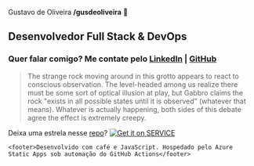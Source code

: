 Gustavo de Oliveira **/gusdeoliveira** 👋
## Desenvolvedor Full Stack & DevOps
### Quer falar comigo? Me contate pelo [LinkedIn](https://www.linkedin.com/in/gusdeoliveira) | [GitHub](https://github.com/gusdeoliveira)

<!-- Not pron in here -->
> The strange rock moving around in this grotto appears to react to conscious observation.
The level-headed among us realize there must be some sort of optical illusion at play, but Gabbro claims the rock "exists in all possible states until it is observed" (whatever that means).
Whatever is actually happening, both sides of this debate agree the effect is extremely creepy.

Deixa uma estrela nesse [repo](https://github.com/gusdeoliveira/gusosilva.com/)? [![Get it on SERVICE](https://gist.githubusercontent.com/cxmeel/0dbc95191f239b631c3874f4ccf114e2/raw/github-icon.svg)](https://example.com/...)

`<footer>Desenvolvido com café e JavaScript. Hospedado pelo Azure Static Apps sob automação do GitHub Actions</footer>`

